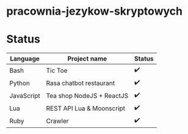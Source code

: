 # pracownia-jezykow-skryptowych


# Status

| Language | Project name | Status | 
|----------|--------------|--------|
|Bash|Tic Toe| :heavy_check_mark: |   
|Python|Rasa chatbot restaurant| :heavy_check_mark: |   
|JavaScript|Tea shop NodeJS + ReactJS| :heavy_check_mark: | 
|Lua|REST API Lua & Moonscript| :heavy_check_mark: | 
|Ruby|Crawler| :heavy_check_mark: | 